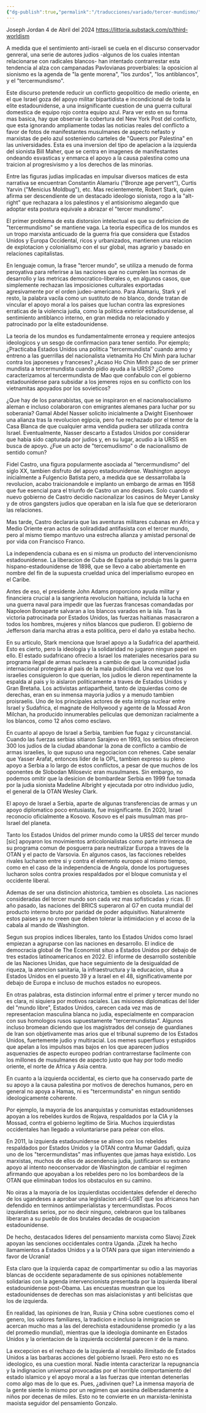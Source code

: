 ```yaml
---
{"dg-publish":true,"permalink":"/traducciones/variado/tercer-mundismo/"}
---
```


Joseph Jordan
4 de Abril del 2024
https://littoria.substack.com/p/third-worldism

A medida que el sentimiento anti-israeli se cuela en el discurso conservador genreral, una serie de autores judios -algunos de los cuales intentan relacionarse con radicales blancos- han intentado contrarrestar esta tendencia al alza con campanadas Pavlovianas proverbiales: la oposicion al sionismo es la agenda de "la gente morena", "los zurdos", "los antiblancos", y el "tercermundismo".

Este discurso pretende reducir un conflicto geopolitico de medio oriente, en el que Israel goza del apoyo militar bipartidista e incondicional de toda la elite estadounidense, a una insignificante cuestion de una guerra cultural domestica de equipo rojo contra equipo azul. Para ver esto en su forma mas basica, hay que observar la cobertura del New York Post del conflicto, que esta ignorando ampliamente todas las noticias reales del conflicto a favor de fotos de manifestantes musulmanes de aspecto nefasto y marxistas de pelo azul sosteniendo carteles de "Queers por Palestina" en las universidades. Esta es una inversion del tipo de apelacion a la izquierda del sionista Bill Maher, que se centra en imagenes de manifestantes ondeando esvasticas y enmarca el apoyo a la causa palestina como una traicion al progresivismo y a los derechos de las minorias.

Entre las figuras judias implicadas en impulsar diversos matices de esta narrativa se encuentran Constantin Alamariu ("Bronze age pervert"), Curtis Yarvin ("Menicius Moldbug"), etc. Mas recientemente, Robert Stark, quien afirma ser descendiente de un destacado ideologo sionista, rogo a la "alt-right" que rechazara a los palestinos y el antisionismo alegando que adoptar esta postura equivale a abrazar el "tercer mundismo".

El primer problema de esta distorsion intelectual es que su definicion de "tercermundismo" se mantiene vaga. La teoria especifica de los mundos es un tropo marxista anticuado de la guerra fria que considera que Estados Unidos y Europa Occidental, ricos y urbanizados, mantienen una relacion de explotacion y colonialismo con el sur global, mas agrario y basado en relaciones capitalistas.

En lenguaje comun, la frase "tercer mundo", se utiliza a menudo de forma peroyativa para referirse a las naciones que no cumplen las normas de desarrollo y las metricas democratico-liberales o, en algunos casos, que simplemente rechazan las imposiciones culturales exportadas agresivamente por el orden judeo-americano. Para Alamariu, Stark y el resto, la palabra vacila como un sustituto de no blanco, donde tratan de vincular el apoyo moral a los paises que luchan contra las expresiones erraticas de la violencia judia, como la politica exterior estadounidense, al sentimiento antiblanco interno, en gran medida no relacionado y patrocinado por la elite estadounidense.

La teoria de los mundos es fundamentalmente erronea y requiere anteojos ideologicos y un sesgo de confirmacion para tener sentido. Por ejemplo; ¿Practicaba Estados Unidos una politica "tercermundista" cuando armo y entreno a las guerrillas del nacionalista vietnamita Ho Chi Minh para luchar contra los japoneses y franceses? ¿Acaso Ho Chin Minh paso de ser primer mundista a tercermundista cuando pidio ayuda a la URSS? ¿Como caracterizamos al tercermundista de Mao que confabulo con el gobierno estadounidense para subsidar a los jemeres rojos en su conflicto con los vietnamitas apoyados por los sovieticos?

¿Que hay de los panarabistas, que se inspiraron en el nacionalsocialismo aleman e incluso colaboraron con emigrantes alemanes para luchar por su soberania? Gamal Abdel Nasser solicito inicialmente a Dwight Eisenhower una alianza tras la revolucion egipcia, pero fue rechazado por el temor de la Casa Blanca de que cualquier arma vendida pudiera ser utilizada contra Israel. Eventualmente, Nasser descarto a Estados Unidos por considerar que habia sido capturada por judios y, en su lugar, acudio a la URSS en busca de apoyo. ¿Fue un acto de "tercemudismo" o de nacionalismo de sentido comun?

Fidel Castro, una figura popularmente asociada al "tercermundismo" del siglo XX, tambien disfruto del apoyo estadounidense. Washington apoyo inicialmente a Fulgencio Batista pero, a medida que se dessarrollaba la revolucion, acabo traicionandole e implanto un embargo de armas en 1958 que fue esencial para el triunfo de Castro un ano despues. Solo cuando el nuevo gobierno de Castro decidio nacionalizar los casinos de Meyer Lansky y de otros gangsters judios que operaban en la isla fue que se deterioraron las relaciones.

Mas tarde, Castro declararia que las aventuras militares cubanas en Africa y Medio Oriente eran actos de soliradidad antifasista con el tercer mundo, pero al mismo tiempo mantuvo una estrecha alianza y amistad personal de por vida con Francisco Franco.

La independencia cubana es en si misma un producto del intervencionismo estadounidense. La liberacion de Cuba de España se produjo tras la guerra hispano-estadounidense de 1898, que se llevo a cabo abiertamente en nombre del fin de la supuesta crueldad unica del imperialismo europeo en el Caribe.

Antes de eso, el presidente John Adams proporciono ayuda militar y financiera crucial a la sangrienta revolucion haitiana, incluida la lucha en una guerra naval para impedir que las fuerzas francesas comandadas por Napoleon Bonaparte salvaran a los blancos varados en la isla. Tras la victoria patrocinada por Estados Unidos, las fuerzas haitianas masacraron a todos los hombres, mujeres y niños blancos que pudieron. El gobierno de Jefferson daria marcha atras a esta politica, pero el daño ya estaba hecho.

En su articulo, Stark menciona que Israel apoyo a la Sudafrica del apartheid. Esto es cierto, pero la ideologia y la solidaridad no jugaron ningun papel en ello. El estado sudafricano ofrecio a Israel los materiales necesarios para su programa ilegal de armas nucleares a cambio de que la comunidad judia internacional protegiera al pais de la mala publicidad. Una vez que los israelies consiguieron lo que querian, los judios le dieron repentinamente la espalda al pais y lo aislaron politicamente a traves de Estados Unidos y Gran Bretaña. Los activistas antiapartheid, tanto de izquierdas como de derechas, eran en su inmensa mayoria judios y a menudo tambien proisraelis. Uno de los principales actores de esta intriga nuclear entre Israel y Sudafrica, el magnate de Hollywood y agente de la Mossad Aron Milchan, ha producido innumerables peliculas que demonizan racialmente a los blancos, como 12 años como esclavo.

En cuanto al apoyo de Israel a Serbia, tambien fue fugaz y circunstancial. Cuando las fuerzas serbias sitiaron Sarajevo en 1993, los serbios ofrecieron 300 los judios de la ciudad abandonar la zona de conflicto a cambio de armas israelies, lo que supuso una negociacion con rehenes. Cabe senalar que Yasser Arafat, entonces lider de la OPL, tambien expreso su pleno apoyo a Serbia a lo largo de estos conflictos, a pesar de que muchos de los oponentes de Slobodan Milosevic eran musulmanes. Sin embargo, no podemos omitir que la desicion de bombardear Serbia en 1999 fue tomada por la judia sionista Madeline Albright y ejecutada por otro individuo judio, el general de la OTAN Wesley Clark.

El apoyo de Israel a Serbia, aparte de algunas transferencias de armas y un apoyo diplomatico poco entusiasta, fue insignificante. En 2020, Israel reconocio oficialmente a Kosovo. Kosovo es el pais musulman mas pro-Israel del planeta.

Tanto los Estados Unidos del primer mundo como la URSS del tercer mundo [sic] apoyaron los movimientos anticolonialistas como parte intrinseca de su programa comun de posguerra para neutralizar Europa a traves de la OTAN y el pacto de Varsovia. En algunos casos, las facciones rebeldes rivales lucharon entre si y contra el elemento europeo al mismo tiempo, como en el caso de la independencia de Angola, donde los portugueses lucharon solos contra proxies respaldados por el bloque comunista y el occidente liberal.

Ademas de ser una distincion ahistorica, tambien es obsoleta. Las naciones consideradas del tercer mundo son cada vez mas sofisticadas y ricas. El año pasado, las naciones del BRICS superaron al G7 en cuota mundial del producto interno bruto por paridad de poder adquisitivo. Naturalmente estos paises ya no creen que deben tolerar la intimidacion y el acoso de la cabala al mando de Washington.

Segun sus propios indices liberales, tanto los Estados Unidos como Israel empiezan a agruparse con las naciones en desarrollo. El indice de democracia global de The Economist situo a Estados Unidos por debajo de tres estados latinoamericanos en 2022. El informe de desarrollo sostenible de las Naciones Unidas, que hace seguimiento de la desigualdad de riqueza, la atencion sanitaria, la infraestructura y la educacion, situa a Estados Unidos en el puesto 39 y a Israel en el 48, significativamente por debajo de Europa e incluso de muchos estados no europeos.

En otras palabras, esta distincion informal entre el primer y tercer mundo no es clara, ni siquiera por motivos raciales. Las misiones diplomaticas del lider del "mundo libre", Estados Unidos, carecen cada vez mas de representacion masculina blanca no judia, especialmente en comparacion con sus homologos rusos supuestamente "tercermundistas". Algunos incluso bromean diciendo que los magistrados del consejo de guardianes de Iran son objetivamente mas arios que el tribunal supremo de los Estados Unidos, fuertemente judio y multiracial. Los memes superfluos y estupidos que apelan a los impulsos mas bajos en los que aparecen judios asquenazies de aspecto europeo podrian contrarrestarse facilmente con los millones de musulmanes de aspecto justo que hay por todo medio oriente, el norte de Africa y Asia centra.

En cuanto a la izquierda occidental, es cierto que ha conservado parte de su apoyo a la causa palestina por motivos de derechos humanos, pero en general no apoya a Hamas, ni es "tercermundista" en ningun sentido ideologicamente coherente.

Por ejemplo, la mayoria de los anarquistas y comunistas estadounidenses apoyan a los rebeldes kurdos de Rojava, respaldados por la CIA y la Mossad, contra el gobierno legitimo de Siria. Muchos izquierdistas occidentales han llegado a voluntariarse para pelear con ellos.

En 2011, la izquierda estadounidense se alineo con los rebeldes respaldados por Estados Unidos y la OTAN contra Mumar Gaddafi, quiza uno de los "tercermundistas" mas influyentes que jamas haya existido. Los marxistas, muchos de ellos de ascendencia judia, justificaron su extrano apoyo al intento neoconservador de Washington de cambiar el regimen afirmando que apoyaban a los rebeldes pero no los bombardeos de la OTAN que eliminaban todos los obstaculos en su camino.

No oiras a la mayoria de los izquierdistas occidentales defender el derecho de los ugandeses a aprobar una legislacion anti-LGBT que los africanos han defendido en terminos antiimperialistas y tercermundistas. Pocos izquierdistas serios, por no decir ninguno, celebraron que los talibanes liberaran a su pueblo de dos brutales decadas de ocupacion estadounidense.

De hecho, destacados lideres del pensamiento marxista como Slavoj Zizek apoyan las senciones occidentales contra Uganda. ¡Zizek ha hecho llamamientos a Estados Unidos y a la OTAN para que sigan interviniendo a favor de Ucrania!

Esta claro que la izquierda capaz de compartimentar su odio a las mayorias blancas de occidente separadamente de sus opiniones notablemente solidarias con la agenda intervencionista presentada por la izquierda liberal estadounidense post-Obama. Las encuestas muestran que los estadounidenses de derechas son mas aislacionistas y anti belicistas que los de izquierda.

En realidad, las opiniones de Iran, Rusia y China sobre cuestiones como el genero, los valores familiares, la tradicion e incluso la inmigracion se acercan mucho mas a las del derechista estadounidense promedio (y a las del promedio mundial), mientras que la ideologia dominante en Estados Unidos y la orientacion de la izquierda occidental parecen ir de la mano.

La excepcion es el rechazo de la izquierda al respaldo ilimitado de Estados Unidos a las barbaras acciones del gobierno Israeli. Pero esto no es ideologico, es una cuestion moral. Nadie intenta caracterizar la repugnancia y la indignacion universal provocadas por el horrible comportamiento del estado islamico y el apoyo moral a a las fuerzas que intentan detenerlas como algo mas de lo que es. Pues, ¿adivinen que? La inmensa mayoria de la gente siente lo mismo por un regimen que asesina deliberadamente a niños por decenas de miles. Esto no te convierte en un marxista-leninista maoista seguidor del pensamiento Gonzalo.